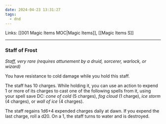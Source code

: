 ```yaml
---
date: 2024-04-23 13:31:27
tags:
  - dnd
---
```

Links: [[001 Magic Items MOC|Magic Items]], [[Magic Items S]]
___
### Staff of Frost

*Staff, very rare (requires attunement by a druid, sorcerer, warlock, or wizard)*

You have resistance to cold damage while you hold this staff.

The staff has 10 charges. While holding it, you can use an action to expend 1 or more of its charges to cast one of the following spells from it, using your spell save DC: *cone of cold* (5 charges), *fog cloud* (1 charge), *ice storm* (4 charges), or *wall of ice* (4 charges).

The staff regains 1d6+4 expended charges daily at dawn. If you expend the last charge, roll a d20. On a 1, the staff turns to water and is destroyed.